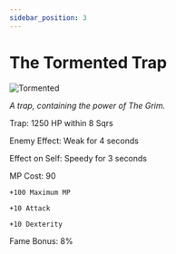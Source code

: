 ```yaml
---
sidebar_position: 3
---
```


# The Tormented Trap

![Tormented](https://vwiki.valorserver.com/api/item/picture/the%20tormented%20trap)

<i>A trap, containing the power of The Grim.</i>

Trap: 1250 HP within 8 Sqrs

Enemy Effect: Weak for 4 seconds

Effect on Self: Speedy for 3 seconds

MP Cost: 90

    +100 Maximum MP
    
    +10 Attack
    
    +10 Dexterity

Fame Bonus: 8%
